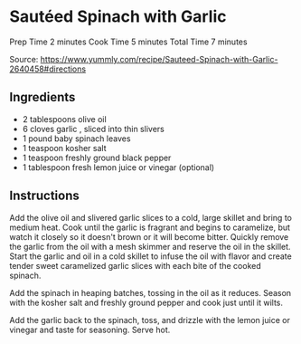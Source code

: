 # Sautéed Spinach with Garlic

Prep Time 2 minutes
Cook Time 5 minutes
Total Time 7 minutes

Source: https://www.yummly.com/recipe/Sauteed-Spinach-with-Garlic-2640458#directions

## Ingredients

* 2 tablespoons olive oil
* 6 cloves garlic , sliced into thin slivers
* 1 pound baby spinach leaves
* 1 teaspoon kosher salt
* 1 teaspoon freshly ground black pepper
* 1 tablespoon fresh lemon juice or vinegar (optional)

## Instructions

Add the olive oil and slivered garlic slices to a cold, large skillet and bring to medium heat. Cook until the garlic is fragrant and begins to caramelize, but watch it closely so it doesn't brown or it will become bitter. Quickly remove the garlic from the oil with a mesh skimmer and reserve the oil in the skillet. 
Start the garlic and oil in a cold skillet to infuse the oil with flavor and create tender sweet caramelized garlic slices with each bite of the cooked spinach.

Add the spinach in heaping batches, tossing in the oil as it reduces. Season with the kosher salt and freshly ground pepper and cook just until it wilts.

Add the garlic back to the spinach, toss, and drizzle with the lemon juice or vinegar and taste for seasoning. Serve hot.
